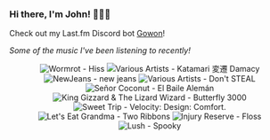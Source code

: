 ### Hi there, I'm John! 🏄🏻‍♂️

Check out my Last.fm Discord bot [Gowon](http://gowon.ca)!

_Some of the music I've been listening to recently!_


<!-- lastfm -->
<p align="center"><img src="https://lastfm.freetls.fastly.net/i/u/64s/72ef33e7c4f160b1429573683a3ca76e.jpg" title="Wormrot - Hiss"> <img src="https://lastfm.freetls.fastly.net/i/u/64s/91722db2622d35e287ff87963bb22655.png" title="Various Artists - Katamari 変遷 Damacy"> <img src="https://lastfm.freetls.fastly.net/i/u/64s/9e8d93ce11fdefa38e475c0a94272e8c.png" title="NewJeans - new jeans"> <img src="https://lastfm.freetls.fastly.net/i/u/64s/b1c95fe444784589a72a30fcc197c675.jpg" title="Various Artists - Don't STEAL"> <img src="https://lastfm.freetls.fastly.net/i/u/64s/a154f21ce079bb062ffcdeea73d0a2f0.jpg" title="Señor Coconut - El Baile Alemán"> <img src="https://lastfm.freetls.fastly.net/i/u/64s/0d0355c5b67c42a7be557485eaceae07.jpg" title="King Gizzard & The Lizard Wizard - Butterfly 3000"> <img src="https://lastfm.freetls.fastly.net/i/u/64s/81bd24fdd7b82970ddb964d891c54916.png" title="Sweet Trip - Velocity: Design: Comfort."> <img src="https://lastfm.freetls.fastly.net/i/u/64s/be9e030feb21f5510fe3b59bb106ef3d.jpg" title="Let's Eat Grandma - Two Ribbons"> <img src="https://lastfm.freetls.fastly.net/i/u/64s/829dc9e88e603c2f2a998a5a2ed8717f.png" title="Injury Reserve - Floss"> <img src="https://lastfm.freetls.fastly.net/i/u/64s/6a26b676d5f0ca525b510a184d7fcd95.png" title="Lush - Spooky"> </p>
